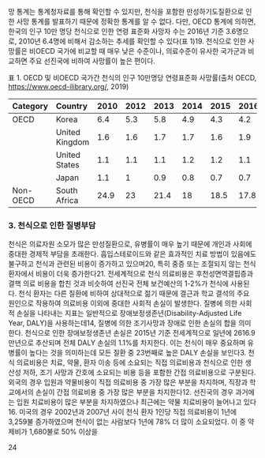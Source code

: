 망 통계는 통계청자료를 통해 확인할 수 있지만, 천식을 포함한 만성하기도질환으로 인한 사망 통계를 발표하기 때문에 정확한 통계를 알 수 없다. 다만, OECD 통계에 의하면, 한국의 인구 10만 명당 천식으로 인한 연령 표준화 사망자 수는 2016년 기준 3.6명으로, 2010년 6.4명에 비해서 감소하는 추세를 확인할 수 있다(표 1)19. 천식으로 인한 사망률은 비OECD 국가에 비교할 때 매우 낮은 수준이나, 의료수준이 유사한 국가군과 비교하면 주요 선진국에 비하여 사망률이 높은 편이다.

표 1. OECD 및 비OECD 국가간 천식의 인구 10만명당 연령표준화 사망률(출처 OECD, https://www.oecd-ilibrary.org/, 2019)

| Category  | Country        | 2010 | 2012 | 2013 | 2014 | 2015 | 2016 | 2016 |
| :-------- | :------------- | :--- | :--- | :--- | :--- | :--- | :--- | :--- |
| OECD      | Korea          | 6.4  | 5.3  | 5.8  | 4.9  | 4.3  | 4.2  | 3.6  |
|           | United Kingdom | 1.6  | 1.6  | 1.7  | 1.7  | 1.6  | 1.9  | 1.8  |
|           | United States  | 1.1  | 1.1  | 1.1  | 1.2  | 1.2  | 1.1  | 1.1  |
|           | Japan          | 1.1  | 1    | 0.9  | 0.8  | 0.7  | 0.7  | 0.6  |
| Non-OECD  | South Africa   | 24.9 | 23   | 21.4 | 18   | 18.5 | 17.8 | ..   |

### 3. 천식으로 인한 질병부담

천식은 의료자원 소모가 많은 만성질환으로, 유병률이 매우 높기 때문에 개인과 사회에 중대한 경제적 부담을 초래한다. 흡입스테로이드와 같은 효과적인 치료 방법이 있음에도 불구하고 천식과 관련된 비용이 증가하고 있으며20, 특히 중증 또는 조절되지 않는 천식 환자에서 비용이 더욱 증가한다21. 전세계적으로 천식 의료비용은 후천성면역결핍증과 결핵 의료 비용을 합친 것과 비슷하여 선진국 전체 보건예산의 1-2%가 천식에 사용된다. 천식 환자는 다른 질환에 비하여 상대적으로 젊기 때문에 결근과 학교 결석의 주요 원인으로 작용하여 의료비용 이외에 중대한 사회적 손실이 발생한다.
질병에 의한 사회적 손실을 나타내는 지표는 일반적으로 장애보정생존년(Disability-Adjusted Life Year, DALY)을 사용하는데14, 질병에 의한 조기사망과 장애로 인한 손실의 합을 의미한다. 천식으로 인한 장애보정생존년 손실은 2015년 기준 전세계적으로 일년에 2616.9만년으로 추산되며 전체 DALY 손실의 1.1%를 차지한다. 이는 천식이 매우 중요하며 유병률이 높다는 것을 의미하는데 모든 질환 중 23번째로 높은 DALY 손실을 보인다3.
천식 의료비용은 치료, 약물, 환자 이송 등에 소요되는 직접 의료비용과 천식으로 인한 생산성 저하, 조기 사망과 간호에 소요되는 비용 등을 포함한 간접 의료비용으로 구분된다.
외국의 경우 입원과 약물비용이 직접 의료비용 중 가장 많은 부분을 차지하며, 직장과 학교에서의 손실이 간접 의료비용 중 가장 많은 부분을 차지한다12. 선진국의 경우 과거에는 입원 치료비용이 많은 부분을 차지하였으나 최근에는 약물 치료비용이 늘어나고 있다16. 미국의 경우 2002년과 2007년 사이 천식 환자 1인당 직접 의료비용이 1년에 3,259불 증가하였으며 천식이 없는 사람보다 1년에 78% 더 많이 소요되었다. 이 중 약제비가 1,680불로 50% 이상을

<PAGE>24
